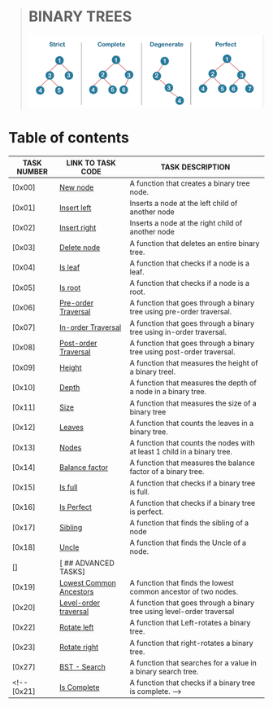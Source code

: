 
> # BINARY TREES
> ![Binary trees](./assets/bt.png)
# Table of contents
TASK NUMBER | LINK TO TASK CODE | TASK DESCRIPTION
----- | ------ | ----------
[0x00] | [New node](./0-binary_tree_node.c) | A function that creates a binary tree node.
[0x01] | [Insert left](./1-binary_tree_insert_left.c) | Inserts a node at the left child of another node
[0x02] | [Insert right](./2-binary_tree_insert_left.c) | Inserts a node at the right child of another node
[0x03] | [Delete node](./3-binary_tree_delete.c) | A function that deletes an entire binary tree.
[0x04] | [Is leaf](./4-binary_tree_is_leaf.c) | A function that checks if a node is a leaf.
[0x05] | [Is root](./5-binary_tree_is_root.c) | A function that checks if a node is a root.
[0x06] | [Pre-order Traversal](./6-binary_tree_preorder.c) | A function that goes through a binary tree using pre-order traversal.
[0x07] | [In-order Traversal](./7-binary_tree_inorder.c) | A function that goes through a binary tree using in-order traversal.
[0x08] | [Post-order Traversal](./8-binary_tree_postorder.c) | A function that goes through a binary tree using post-order traversal.
[0x09] | [Height](./9-binary_tree_height.c) | A function that measures the height of a binary treel.
[0x10] | [Depth](./10-binary_tree_depth.c) | A function that measures the depth of a node in a binary tree.
[0x11] | [Size](./11-binary_tree_size.c) | A function that measures the size of a binary tree
[0x12] | [Leaves](./12-binary_tree_leaves.c) | A function that counts the leaves in a binary tree.
[0x13] | [Nodes](./13-binary_tree_nodes.c) | A  function that counts the nodes with at least 1 child in a binary tree.
[0x14] | [Balance factor](./14-binary_tree_balance.c) | A function that measures the balance factor of a binary tree.
[0x15] | [Is full](./15-binary_tree_is_full.c) | A function that checks if a binary tree is full.
[0x16] | [Is Perfect](./16-binary_tree_is_perfect.c) | A function that checks if a binary tree is perfect.
[0x17] | [Sibling](./17-binary_tree_sibling.c) | A function that finds the sibling of a node
[0x18] | [Uncle](./18-binary_tree_uncle.c) | A function that finds the Uncle of a node.
[] | [ ## ADVANCED TASKS] | 
[0x19] | [Lowest Common Ancestors](./100-binary_trees_ancestor.c) | A function that finds the lowest common ancestor of two nodes.
[0x20] | [Level-order traversal](./101-binary_tree_levelorder.c) | A function that goes through a binary tree using level-order traversal
[0x22] | [Rotate left](./103-binary_tree_rotate_left.c) | A  function that Left-rotates a binary tree.
[0x23] | [Rotate right](./104-binary_tree_rotate_right.c) | A  function that right-rotates a binary tree.
[0x27] | [BST - Search](./113-bst_search.c) | A  function that searches for a value in a binary search tree.
<!-- [0x21] | [Is Complete](./102-binary_tree_is_complete.c) | A  function that checks if a binary tree is complete. -->
